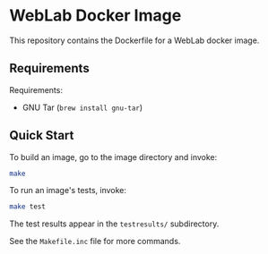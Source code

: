 # WebLab Docker Image
This repository contains the Dockerfile for a WebLab docker image.

## Requirements
Requirements:
- GNU Tar (`brew install gnu-tar`)

## Quick Start

To build an image, go to the image directory and invoke:

```bash
make
```

To run an image's tests, invoke:

```bash
make test
```

The test results appear in the `testresults/` subdirectory.

See the `Makefile.inc` file for more commands.